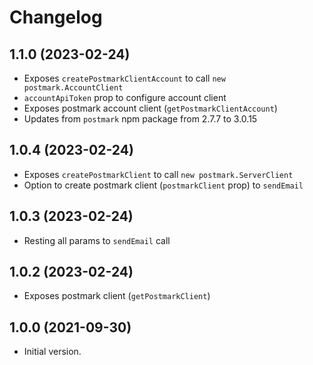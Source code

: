 # Changelog

## 1.1.0 (2023-02-24)

- Exposes `createPostmarkClientAccount` to call `new postmark.AccountClient`
- `accountApiToken` prop to configure account client
- Exposes postmark account client (`getPostmarkClientAccount`)
- Updates from `postmark` npm package from 2.7.7 to 3.0.15

## 1.0.4 (2023-02-24)

- Exposes `createPostmarkClient` to call `new postmark.ServerClient`
- Option to create postmark client (`postmarkClient` prop) to `sendEmail`

## 1.0.3 (2023-02-24)

- Resting all params to `sendEmail` call

## 1.0.2 (2023-02-24)

- Exposes postmark client (`getPostmarkClient`)

## 1.0.0 (2021-09-30)

- Initial version.
